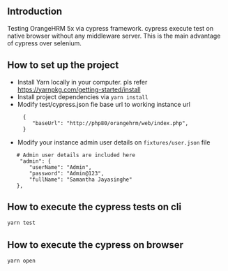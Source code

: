 ## Introduction

Testing OrangeHRM 5x via cypress framework. cypress execute test on native browser without any middleware server.
This is the main advantage of cypress over selenium.

## How to set up the project

- Install Yarn locally in your computer. pls refer https://yarnpkg.com/getting-started/install
- Install project dependencies via `yarn install`
- Modify test/cypress.json fie base url to working instance url

```
     {
        "baseUrl": "http://php80/orangehrm/web/index.php",
     }
```

- Modify your instance admin user details on `fixtures/user.json` file

```
   # Admin user details are included here
    "admin": {
       "userName": "Admin",
       "password": "Admin@123",
       "fullName": "Samantha Jayasinghe"
   },
```

## How to execute the cypress tests on cli

```bash
yarn test
```

## How to execute the cypress on browser

```bash
yarn open
```
